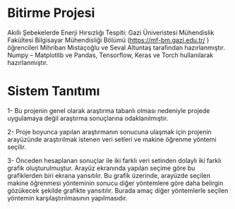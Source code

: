 # Bitirme Projesi

Akıllı Şebekelerde Enerji Hırsızlığı Tespiti: Gazi Üniveristesi Mühendislik Fakültesi Bilgisayar Mühendisliği Bölümü (https://mf-bm.gazi.edu.tr/ ) öğrencileri Mihriban Mıstaçoğlu ve Seval Altuntaş tarafından hazırlanmıştır.
Numpy – Matplotlib ve Pandas, Tensorflow, Keras ve Torch hullanılarak hazırlanmıştır.
# Sistem Tanıtımı
1-	Bu projenin genel olarak araştırma tabanlı olması nedeniyle projede uygulamaya değil araştırma sonuçlarına odaklanılmıştır.

2-	Proje boyunca yapılan araştırmanın sonucuna ulaşmak için projenin arayüzünde araştırılmak istenen veri setleri ve makine öğrenme yöntemi seçilir.

3-	Önceden hesaplanan sonuçlar ile iki farklı veri setinden dolaylı iki farklı grafik oluşturulmuştur. Arayüz ekranında yapılan seçime göre bu grafiklerden biri ekrana yansıtılır. Bu grafik üzerinde, arayüzde seçilen makine öğrenmesi yönteminin sonucu diğer yöntemlere göre daha belirgin gözükecek şekilde grafikte yansıtılır. Burada amaç diğer yöntemlerle seçilen yöntemin karşılaştırılmasının yapılmasıdır.
